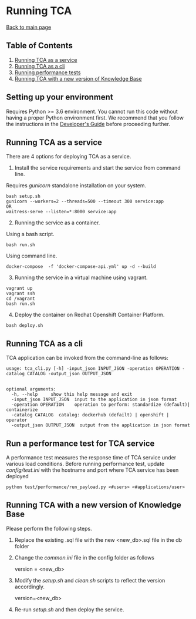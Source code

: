 # Running TCA
[Back to main page](https://github.com/divsan93/tackle-container-advisor/tree/update_docs#TCA-Pipeline)
## Table of Contents
1. [Running TCA as a service](#Running-TCA-as-a-service)
2. [Running TCA as a cli](#Running-TCA-as-a-cli)
3. [Running performance tests](#Run-a-performance-test-for-TCA-service)
4. [Running TCA with a new version of Knowledge Base](#Running-TCA-with-a-new-version-of-Knowledge-Base)

## Setting up your environment

Requires Python >= 3.6 environment. You cannot run this code without having a proper
Python environment first. We recommend that you follow the instructions
in the [Developer's Guide](docs/development.md) before proceeding further.


## Running TCA as a service

There are 4 options for deploying TCA as a service.

1. Install the service requirements and start the service from command line.

Requires *gunicorn* standalone installation on your system.
```
bash setup.sh
gunicorn --workers=2 --threads=500 --timeout 300 service:app
OR
waitress-serve --listen=*:8000 service:app
```

2. Running the service as a container.

Using a bash script.
```
bash run.sh
```
Using command line.
```
docker-compose  -f 'docker-compose-api.yml' up -d --build
```

3. Running the service in a virtual machine using vagrant.
```
vagrant up
vagrant ssh
cd /vagrant
bash run.sh
```

4. Deploy the container on Redhat Openshift Container Platform.

```
bash deploy.sh
```
## Running TCA as a cli

TCA application can be invoked from the command-line as follows:
```
usage: tca_cli.py [-h] -input_json INPUT_JSON -operation OPERATION -catalog CATALOG -output_json OUTPUT_JSON


optional arguments:
  -h, --help     show this help message and exit
  -input_json INPUT_JSON  input to the application in json format
  -operation OPERATION    operation to perform: standardize (default)| containerize
  -catalog CATALOG  catalog: dockerhub (defailt) | openshift | operator
  -output_json OUTPUT_JSON  output from the application in json format
```

## Run a performance test for TCA service
A performance test measures the response time of TCA service under
various load conditions. Before running
performance test, update *config/test.ini* with the hostname
and port where TCA service has been deployed

```
python test/performance/run_payload.py <#users> <#applications/user>
```

## Running TCA with a new version of Knowledge Base

Please perform the following steps.

1. Replace the existing .sql file with the new <new_db>.sql file in the db folder

2. Change the *common.ini* file in the config folder as follows

    version = <new_db>

3. Modify the *setup.sh* and *clean.sh* scripts to reflect the version accordingly.

    version=<new_db>

4. Re-run *setup.sh* and then deploy the service.
